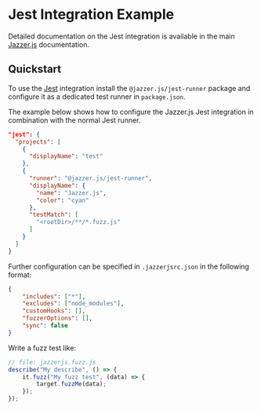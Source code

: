 # Jest Integration Example

Detailed documentation on the Jest integration is available in the main
[Jazzer.js](https://github.com/CodeIntelligenceTesting/jazzer.js/blob/main/docs/jest-integration.md)
documentation.

## Quickstart

To use the [Jest](https://jestjs.io/) integration install the
`@jazzer.js/jest-runner` package and configure it as a dedicated test runner in
`package.json`.

The example below shows how to configure the Jazzer.js Jest integration in
combination with the normal Jest runner.

```json
"jest": {
  "projects": [
    {
      "displayName": "test"
    },
    {
      "runner": "@jazzer.js/jest-runner",
      "displayName": {
        "name": "Jazzer.js",
        "color": "cyan"
      },
      "testMatch": [
        "<rootDir>/**/*.fuzz.js"
      ]
    }
  ]
}
```

Further configuration can be specified in `.jazzerjsrc.json` in the following
format:

```json
{
	"includes": ["*"],
	"excludes": ["node_modules"],
	"customHooks": [],
	"fuzzerOptions": [],
	"sync": false
}
```

Write a fuzz test like:

```javascript
// file: jazzerjs.fuzz.js
describe("My describe", () => {
	it.fuzz("My fuzz test", (data) => {
		target.fuzzMe(data);
	});
});
```
